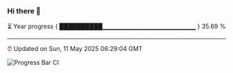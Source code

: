 ### Hi there 👋

⏳ Year progress { ██████████▁▁▁▁▁▁▁▁▁▁▁▁▁▁▁▁▁▁▁▁ } 35.69 %

---

⏰ Updated on Sun, 11 May 2025 06:29:04 GMT

![Progress Bar CI](https://github.com/liununu/liununu/workflows/Progress%20Bar%20CI/badge.svg)
